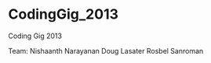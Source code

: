 CodingGig_2013
==============

Coding Gig 2013

Team:
Nishaanth Narayanan
Doug Lasater
Rosbel Sanroman
